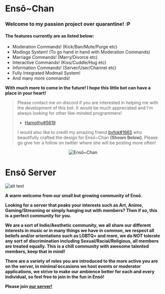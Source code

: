 # Ensō~Chan

<h3> Welcome to my passion project over quarantine! :P </h3>

<h4> The features currently are as listed below: </h4>
<ul>
	<li>Moderation Commands! (Kick/Ban/Mute/Purge etc)</li>
	<li>Modlogs System! (To go hand in hand with Moderation Commands)</li>
	<li>Marriage Commands! (Marry/Divorce etc)</li>
	<li>Interactive Commands! (Kiss/Cuddle/Hug etc)</li>
	<li>Information Commands! (Server/User/Channel etc)</li>
  	<li>Fully Integrated Modmail System!</li>
  	<li>And many more commands!</li>
</ul> 

<p> <b> With much more to come in the future! I hope this little bot can have a place in your heart! </b> </p>

> Please contact me on discord if you are interested in helping me with the development of this bot.
> It would be much appreciated and I'm always looking for other like-minded programmers! 
> - [Hamothy#5619](https://discord.bio/p/hammy)
>
> I would also like to credit my amazing friend [byfok#1665](https://twitter.com/byfok) who beautifully 
> crafted the design for Ensō~Chan **(Shown Below)**. Please go give her a follow on twitter where she will be posting more often!

<p align="center">
  <img src="https://media.discordapp.net/attachments/683490529862090814/734900981854109827/Enso_reworked.png?width=225&height=450" alt="Ensō~Chan">
</p>

# Ensō Server 

![alt text](https://media.discordapp.net/attachments/683490529862090814/729814673502765184/image.gif?width=300&height=315)

<b> <p> 
A warm welcome from our small but growing community of Ensō. 

Looking for a server that peaks your interests such as Art, Anime, Gaming/Streaming or simply hanging out with members? Then if so, this is a perfect community for you.

We are a sort of Indie/Aesthetic community, we all share our different interests in music or in many things we have in common, 
we respect all beliefs and/or orientations such as LGBTQ+ and more, 
we do NOT tolerate any sort of discrimination including Sexual/Racial/Religious, all members are treated equally. 
This is a chill community with awesome talented members, keep that in mind!

There are a variety of roles you are introduced to the more active you are on the server, in minimal occasions we host events or moderator applications, we strive to make our ambience better for each and every individual, so feel free to join in the fun in Ensō! 

Please join [our server!](https://discord.gg/yBd8Esz) 
</p> </b>
